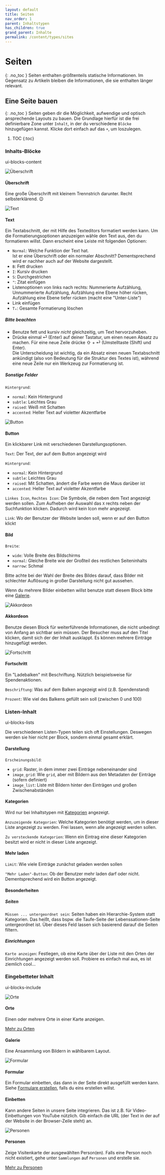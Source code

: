 ```yaml
---
layout: default
title: Seiten
nav_order: 1
parent: Inhaltstypen
has_children: true
grand_parent: Inhalte
permalink: /content/types/sites
---
```


# Seiten
{: .no_toc }
Seiten enthalten größtenteils statische Informationen. Im Gegensatz zu Artikeln bleiben die Informationen, die sie enthalten länger relevant.

## Eine Seite bauen
{: .no_toc }
Seiten geben dir die Möglichkeit, aufwendige und optisch ansprechende Layouts zu bauen. Die Grundlage hierfür ist die frei definierbare Zone unter `Inhalt`, in der du verschiedene `Blöcke` hinzugefügen kannst. Klicke dort einfach auf das `+`, um loszulegen.

1. TOC
{:toc}

### Inhalts-Blöcke
ui-blocks-content

![Überschrift](/website-backend-documentation/assets/images/ui-blocks/heading.svg)


#### Überschrift
Eine große Überschrift mit kleinem Trennstrich darunter. Recht selbsterklärend. 😉

![Text](/website-backend-documentation/assets/images/ui-blocks/text.svg)

#### Text
Ein Textabschnitt, der mit Hilfe des Texteditors formatiert werden kann. Um die Formatierungsoptionen anzuzeigen wähle den Text aus, den du formatieren willst. Dann erscheint eine Leiste mit folgenden Optionen:

- `Normal`: Welche Funktion der Text hat.<br/>Ist er eine Überschrift oder ein normaler Abschnitt? Dementsprechend wird er nachher auch auf der Website dargestellt.
- `B`: Fett drucken
- `I`: Kursiv drucken
- `S`: Durchgestrichen
- `"`: Zitat einfügen
- Listenoptionen von links nach rechts: Nummerierte Aufzählung, Unnummerierte Aufzählung, Aufzählung eine Ebene höher rücken, Aufzählung eine Ebene tiefer rücken (macht eine "Unter-Liste")
- Link einfügen
- `Tₓ`: Gesamte Formatierung löschen

##### Bitte beachten
- Benutze fett und kursiv *nicht* gleichzeitig, um Text hervorzuheben.
- Drücke einmal ⏎ (Enter) auf deiner Tastatur, um einen neuen Absatz zu machen. Für eine neue Zeile drücke ⇧ + ⏎ (Umstelltaste (Shift) und Enter).<br/>Die Unterscheidung ist wichtig, da ein Absatz einen neuen Textabschnitt ankündigt (also von Bedeutung für die Struktur des Textes ist), während eine neue Zeile nur ein Werkzeug zur Formatierung ist.

##### Sonstige Felder
`Hintergrund`:
- `normal`: Kein Hintergrund
- `subtle`: Leichtes Grau
- `raised`: Weiß mit Schatten
- `accented`: Heller Text auf violetter Akzentfarbe

![Button](/website-backend-documentation/assets/images/ui-blocks/button.svg)

#### Button
Ein klickbarer Link mit verschiedenen Darstellungsoptionen.

`Text`: Der Text, der auf dem Button angezeigt wird

`Hintergrund`:
- `normal`: Kein Hintergrund
- `subtle`: Leichtes Grau
- `raised`: Mit Schatten, ändert die Farbe wenn die Maus darüber ist
- `accented`: Heller Text auf violetter Akzentfarbe

`Linkes Icon`, `Rechtes Icon`: Die Symbole, die neben dem Text angezeigt werden sollen. Zum Aufheben der Auswahl das `X` rechts neben der Suchfunktion klicken. Dadurch wird kein Icon mehr angezeigt.

`Link`: Wo der Benutzer der Website landen soll, wenn er auf den Button klickt

#### Bild
`Breite`:
- `wide`: Volle Breite des Bildschirms
- `normal`: Gleiche Breite wie der Großteil des restlichen Seiteninhalts
- `narrow`: Schmal

Bitte achte bei der Wahl der Breite des Bildes darauf, dass Bilder mit schlechter Auflösung in großer Darstellung nicht gut aussehen.

Wenn du mehrere Bilder einbetten willst benutze statt diesem Block bitte eine [Galerie](#galerie).

![Akkordeon](/website-backend-documentation/assets/images/ui-blocks/accordeon.svg)

#### Akkordeon
Benutze diesen Block für weiterführende Informationen, die nicht unbedingt von Anfang an sichtbar sein müssen. Der Besucher muss auf den Titel klicken, damit sich der der Inhalt ausklappt. Es können mehrere Einträge hinzugefügt werden.

![Fortschritt](/website-backend-documentation/assets/images/ui-blocks/progress.svg)

#### Fortschritt
Ein "Ladebalken" mit Beschriftung. Nützlich beispielsweise für Spendenaktionen.

`Beschriftung`: Was auf dem Balken angezeigt wird (z.B. Spendenstand)

`Prozent`: Wie viel des Balkens gefüllt sein soll (zwischen 0 und 100)


### Listen-Inhalt
ui-blocks-lists

Die verschiedenen Listen-Typen teilen sich oft Einstellungen. Deswegen werden sie hier nicht per Block, sondern einmal gesamt erklärt.

#### Darstellung
`Erscheinungsbild`:
- `grid`: Raster, in dem immer zwei Einträge nebeneinander sind
- `image_grid`: Wie `grid`, aber mit Bildern aus den Metadaten der Einträge (sofern definiert)
- `image_list`: Liste mit Bildern hinter den Einträgen und großen Zwischenabständen

#### Kategorien
Wird nur bei Inhaltstypen mit [Kategorien](/plugins/wiki/basics/categories) angezeigt.

`Anzuzeigende Kategorien`: Welche Kategorien benötigt werden, um in dieser Liste angezeigt zu werden. Frei lassen, wenn alle angezeigt werden sollen.

`Zu versteckende Kategorien`: Wenn ein Eintrag eine dieser Kategorien besitzt wird er nicht in dieser Liste angezeigt.

#### Mehr laden
`Limit`: Wie viele Einträge zunächst geladen werden sollen

`"Mehr Laden"-Button`: Ob der Benutzer mehr laden darf oder nicht. Dementsprechend wird ein Button angezeigt.

#### Besonderheiten
##### Seiten
`Müssen ... untergeordnet sein`: Seiten haben ein Hierarchie-System statt Kategorien. Das heißt, dass bspw. die Taufe-Seite der Lebenssationen-Seite untergeordnet ist. Über dieses Feld lassen sich basierend darauf die Seiten filtern.

##### Einrichtungen
`Karte anzeigen`: Festlegen, ob eine Karte über der Liste mit den Orten der Einrichtungen angezeigt werden soll. Probiere es einfach mal aus, es ist ziemlich cool...

### Eingebetteter Inhalt
ui-blocks-include

![Orte](/website-backend-documentation/assets/images/ui-blocks/locations.svg)

#### Orte
Einen oder mehrere Orte in einer Karte anzeigen.

[Mehr zu Orten](/plugins/wiki/other-types/locations)

#### Galerie
Eine Ansammlung von Bildern in wählbarem Layout.

![Formular](/website-backend-documentation/assets/images/ui-blocks/form.svg)

#### Formular
Ein Formular einbetten, das dann in der Seite direkt ausgefüllt werden kann. Siehe [Formulare erstellen](/plugins/wiki/forms/building-forms), falls du eins erstellen willst.

#### Einbetten
Kann andere Seiten in unsere Seite integrieren. Das ist z.B. für Video-Einbettungen von YouTube nützlich. Gib einfach die URL (der Text in der auf der Website in der Browser-Zeile steht) an.

![Personen](/website-backend-documentation/assets/images/ui-blocks/people.svg)

#### Personen
Zeige Visitenkarte der ausgewählten Person(en). Falls eine Person noch nicht existiert, gehe unter `Sammlungen` auf `Personen` und erstelle sie.

[Mehr zu Personen](/plugins/wiki/other-types/people)